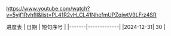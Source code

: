 https://www.youtube.com/watch?v=5yjf1RvhflI&list=PL41R2vH_CL41NhefmUPZqjwtV9LFrz4SR


进度表
|  日期  |  短句序号  |
|-------|-------------|
|2024-12-31|  30 |